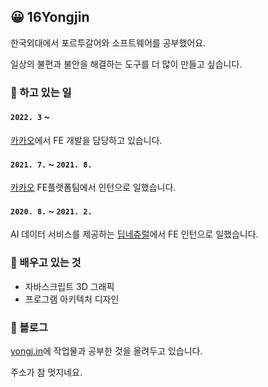 ## 😀 16Yongjin

한국외대에서 포르투갈어와 소프트웨어를 공부했어요.

일상의 불편과 불안을 해결하는 도구를 더 많이 만들고 싶습니다.

### 🔭 하고 있는 일

#### `2022. 3` ~

[카카오](https://www.kakaocorp.com/page/)에서 FE 개발을 담당하고 있습니다.

#### `2021. 7.` ~ `2021. 8.`  

[카카오](https://www.kakaocorp.com/page/) FE플랫폼팀에서 인턴으로 일했습니다.

#### `2020. 8.` ~ `2021. 2.`  

AI 데이터 서비스를 제공하는 [딥네츄럴](https://deepnatural.ai/)에서 FE 인턴으로 일했습니다.

### 🌱 배우고 있는 것

- 자바스크립트 3D 그래픽
- 프로그램 아키텍처 디자인

### 📝 블로그

[yongj.in](https://yongj.in)에 작업물과 공부한 것을 올려두고 있습니다.

주소가 참 멋지네요.

